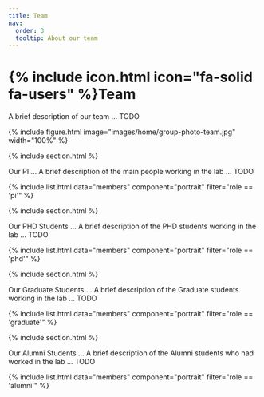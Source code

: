```yaml
---
title: Team
nav:
  order: 3
  tooltip: About our team
---
```


# {% include icon.html icon="fa-solid fa-users" %}Team

A brief description of our team ... TODO

{%
  include figure.html
  image="images/home/group-photo-team.jpg"
  width="100%"
%}


{% include section.html %}

Our PI ... A brief description of the main people working in the lab ... TODO

{% include list.html data="members" component="portrait" filter="role == 'pi'" %}
<!-- {% include list.html data="members" component="portrait" filter="role != 'pi'" %} -->

<!-- {% include section.html background="images/background.jpg" dark=true %} -->

{% include section.html %}

Our PHD Students ... A brief description of the PHD students working in the lab ... TODO

{% include list.html data="members" component="portrait" filter="role == 'phd'" %}

{% include section.html %}

Our Graduate Students ... A brief description of the Graduate students working in the lab ... TODO

{% include list.html data="members" component="portrait" filter="role == 'graduate'" %}

{% include section.html %}

Our Alumni Students ... A brief description of the Alumni students who had worked in the lab ... TODO

{% include list.html data="members" component="portrait" filter="role == 'alumni'" %}

<!-- {% capture content %}

{% include figure.html image="images/photo.jpg" %}
{% include figure.html image="images/photo.jpg" %}
{% include figure.html image="images/photo.jpg" %}

{% endcapture %}

{% include grid.html style="square" content=content %} -->
